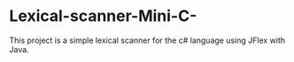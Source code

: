 # Lexical-scanner-Mini-C-
This project is a simple lexical scanner for the c# language using JFlex with Java.
